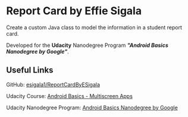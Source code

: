 Report Card by Effie Sigala
===================================

Create a custom Java class to model the information in a student report card.

Developed for the **Udacity** Nanodegree Program **_"Android Basics Nanodegree by Google"_**.

Useful Links
--------------

GitHub: [esigala1/ReportCardByESigala](https://github.com/esigala1/ReportCardByESigala)

Udacity Course: [Android Basics - Multiscreen Apps](https://www.udacity.com/course/android-basics-multiscreen-apps--ud839)

Udacity Nanodegree Program: [Android Basics Nanodegree by Google](https://www.udacity.com/course/android-basics-nanodegree-by-google--nd803)
